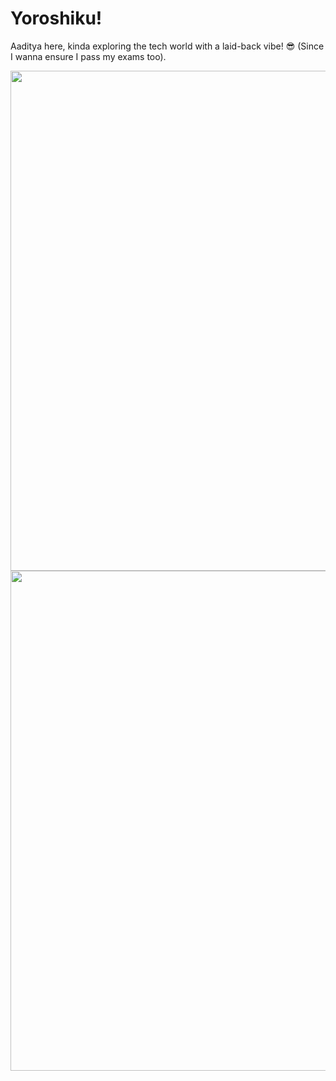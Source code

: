 <h1> Yoroshiku! </h1>

Aaditya here, kinda exploring the tech world with a laid-back vibe! 😎 (Since I wanna ensure I pass my exams too).


<img src="https://tenor.com/view/traveling-through-the-portal-miles-morales-spider-man-spider-man-across-the-spider-verse-getting-through-the-portal-gif-24978435" width="800">
<img src="https://user-images.githubusercontent.com/74038190/225813708-98b745f2-7d22-48cf-9150-083f1b00d6c9.gif" width="800">
<br><br>


